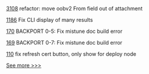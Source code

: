 
[3108](https://github.com/hyperledger/aries-framework-go/pull/3108) refactor: move oobv2 From field out of attachment

[1186](https://github.com/hyperledger/grid/pull/1186) Fix CLI display of many results

[170](https://github.com/hyperledger/sawtooth-sabre/pull/170) BACKPORT 0-5: Fix mistune doc build error

[169](https://github.com/hyperledger/sawtooth-sabre/pull/169) BACKPORT 0-7: Fix mistune doc build error

[110](https://github.com/hyperledger-labs/fabric-operations-console/pull/110) fix refresh cert button, only show for deploy node


[See more >>>](https://start-here.hyperledger.org/pull-requests)
